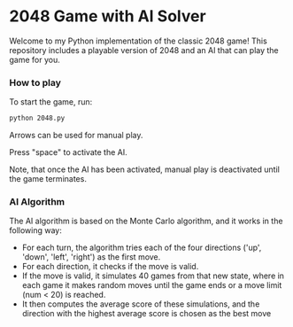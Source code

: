 # 2048 Game with AI Solver
Welcome to my Python implementation of the classic 2048 game! This repository includes a playable version of 2048 and an AI that can play the game for you.

### How to play
To start the game, run:
```bash
python 2048.py
```
Arrows can be used for manual play. 

Press "space" to activate the AI.

Note, that once the AI has been activated, manual play is deactivated until the game terminates.

### AI Algorithm
The AI algorithm is based on the Monte Carlo algorithm, and it works in the following way:
- For each turn, the algorithm tries each of the four directions ('up', 'down', 'left', 'right') as the first move.
- For each direction, it checks if the move is valid.
- If the move is valid, it simulates 40 games from that new state, where in each game it makes random moves until the game ends or a move limit (num < 20) is reached.
- It then computes the average score of these simulations, and the direction with the highest average score is chosen as the best move
